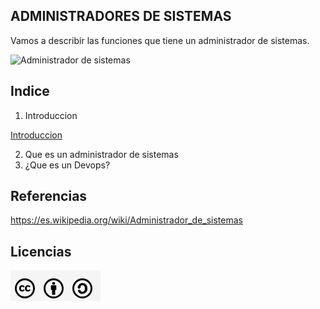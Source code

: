 ## ADMINISTRADORES DE SISTEMAS

Vamos a describir las funciones que tiene un administrador de sistemas.

![Administrador de sistemas](https://pandorafms.com/blog/wp-content/uploads/2018/06/El-perfil-del-administrador-de-sistemas.png)

## Indice
1. Introduccion

[Introduccion](introducion.md)

2. Que es un administrador de sistemas
3. ¿Que es un Devops?
## Referencias
https://es.wikipedia.org/wiki/Administrador_de_sistemas
## Licencias

![img](img/licencias.png)
